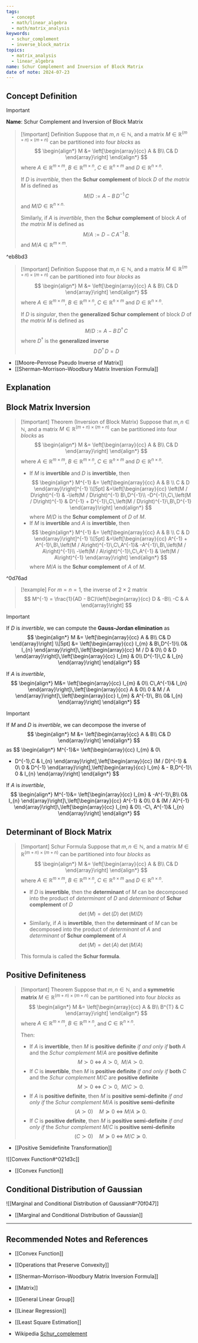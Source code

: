 ```yaml
---
tags:
  - concept
  - math/linear_algebra
  - math/matrix_analysis
keywords:
  - schur_complement
  - inverse_block_matrix
topics:
  - matrix_analysis
  - linear_algebra
name: Schur Complement and Inversion of Block Matrix
date of note: 2024-07-23
---
```


## Concept Definition

>[!important]
>**Name**: Schur Complement and Inversion of Block Matrix

>[!important] Definition
>Suppose that $m, n \in \mathbb{N}$, and a matrix $M \in \mathbb{R}^{(m+n) \times (m+n)}$ can be partitioned into four *blocks* as
>$$
>\begin{align*}
> M &= \left[\begin{array}{cc}
> A & B\\
> C& D
>\end{array}\right] 
>\end{align*}
>$$
>where $A \in \mathbb{R}^{m\times m}$, $B\in \mathbb{R}^{m\times n}$, $C \in \mathbb{R}^{n\times m}$ and $D \in \mathbb{R}^{n\times n}.$
>
>If $D$ is *invertible*, then the **Schur complement** of block $D$ of *the matrix* $M$ is defined as 
>$$
> M / D := A - B\,D^{-1}\,C
>$$
>and $M / D \in \mathbb{R}^{n\times n.}$
>
>Similarly, if $A$ is *invertible*, then the **Schur complement** of block $A$ of *the matrix* $M$ is defined as 
>$$
> M / A := D - C\,A^{-1}\,B .
>$$
>and $M / A \in \mathbb{R}^{m \times m}.$

^eb8bd3


>[!important] Definition
>Suppose that $m, n \in \mathbb{N}$, and a matrix $M \in \mathbb{R}^{(m+n) \times (m+n)}$ can be partitioned into four *blocks* as
>$$
>\begin{align*}
> M &= \left[\begin{array}{cc}
> A & B\\
> C& D
>\end{array}\right] 
>\end{align*}
>$$
>where $A \in \mathbb{R}^{m\times m}$, $B\in \mathbb{R}^{m\times n}$, $C \in \mathbb{R}^{n\times m}$ and $D \in \mathbb{R}^{n\times n}.$
>
>If $D$ is *singular*, then the **generalized Schur complement** of block $D$ of *the matrix* $M$ is defined as 
>$$
> M / D := A - B\,D^{\dagger}\,C
>$$
>where  $D^{\dagger}$ is the **generalized inverse** $$D\,D^{\dagger}\,D = D$$

- [[Moore–Penrose Pseudo Inverse of Matrix]]
- [[Sherman–Morrison–Woodbury Matrix Inversion Formula]]

## Explanation


## Block Matrix Inversion

>[!important] Theorem (Inversion of Block Matrix)
>Suppose that $m, n \in \mathbb{N}$, and a matrix $M \in \mathbb{R}^{(m+n) \times (m+n)}$ can be partitioned into four *blocks* as
>$$
>\begin{align*}
> M &= \left[\begin{array}{cc}
> A & B\\
> C& D
>\end{array}\right] 
>\end{align*}
>$$
>where $A \in \mathbb{R}^{m\times m}$, $B\in \mathbb{R}^{m\times n}$, $C \in \mathbb{R}^{n\times m}$ and $D \in \mathbb{R}^{n\times n}.$
>
>- If $M$ is **invertible** and $D$ is **invertible**, then 
>$$
>\begin{align*}
> M^{-1} &= \left[\begin{array}{cc}
>A & B \\
>C & D
>\end{array}\right]^{-1} \\[5pt]
>&=\left[\begin{array}{cc}
> \left(M / D\right)^{-1} & -\left(M / D\right)^{-1} B\,D^{-1}\\
>-D^{-1}\,C\,\left(M / D\right)^{-1}  & D^{-1} + D^{-1}\,C\,\left(M / D\right)^{-1}\,B\,D^{-1}
>\end{array}\right]
>\end{align*}
>$$
>where $M / D$ is the **Schur complement** of $D$ of $M$.
>- If $M$ is **invertible** and $A$ is **invertible**, then 
>$$
>\begin{align*}
> M^{-1} &= \left[\begin{array}{cc}
>A & B \\
>C & D
>\end{array}\right]^{-1} \\[5pt]
>&=\left[\begin{array}{cc}
> A^{-1} + A^{-1}\,B\,\left(M / A\right)^{-1}\,C\,A^{-1}& -A^{-1}\,B\,\left(M / A\right)^{-1}\\
> -\left(M / A\right)^{-1}\,C\,A^{-1} & \left(M / A\right)^{-1}
>\end{array}\right]
>\end{align*}
>$$
>where $M / A$ is the **Schur complement** of $A$ of $M$.

^0d76ad

>[!example]
>For $m=n=1$, the inverse of $2\times 2$ matrix
>$$
>M^{-1} = \frac{1}{AD - BC}\left[\begin{array}{cc}
> D & -B\\
> -C & A
>\end{array}\right] 
>$$ 

>[!important]
>If $D$ is *invertible*,  we can compute the **Gauss-Jordan elimination** as
>$$
>\begin{align*}
>M &= \left[\begin{array}{cc}
> A & B\\
> C& D
>\end{array}\right] \\[5pt]
>&= \left[\begin{array}{cc}
>  I_{m}  & B\,D^{-1}\\
> 0& I_{n}
>\end{array}\right]\,\left[\begin{array}{cc}
> M / D & 0\\
> 0 & D
>\end{array}\right]\,\left[\begin{array}{cc}
> I_{m} & 0\\
>D^{-1}\,C & I_{n}
>\end{array}\right]
>\end{align*}
>$$
>
>If  $A$ is *invertible*,  
>$$
>\begin{align*}
>M&= \left[\begin{array}{cc}
>  I_{m}  & 0\\
> C\,A^{-1}& I_{n}
>\end{array}\right]\,\left[\begin{array}{cc}
> A & 0\\
> 0 & M / A
>\end{array}\right]\,\left[\begin{array}{cc}
> I_{m} & A^{-1}\, B\\
> 0& I_{n}
>\end{array}\right]
>\end{align*}
>$$

>[!important]
>If $M$ and $D$ is *invertible*,  we can decompose the inverse of 
>$$
>\begin{align*}
>M &= \left[\begin{array}{cc}
> A & B\\
> C& D
>\end{array}\right] 
>\end{align*}
>$$
>as
>$$
>\begin{align*}
>M^{-1}&= \left[\begin{array}{cc}
>  I_{m}  & 0\\
> - D^{-1}\,C  & I_{n}
>\end{array}\right]\,\left[\begin{array}{cc}
> (M / D)^{-1} & 0\\
> 0 & D^{-1}
>\end{array}\right]\,\left[\begin{array}{cc}
> I_{m} & - B\,D^{-1}\\
>0 & I_{n}
>\end{array}\right]
>\end{align*}
>$$
>
>If $A$ is *invertible*, 
>$$
>\begin{align*}
>M^{-1}&= \left[\begin{array}{cc}
>   I_{m}  & -A^{-1}\,B\\
>0& I_{n}
>\end{array}\right]\,\left[\begin{array}{cc}
> A^{-1} & 0\\
> 0 & (M / A)^{-1}
>\end{array}\right]\,\left[\begin{array}{cc}
> I_{m} & 0\\
> -C\, A^{-1}& I_{n}
>\end{array}\right]
>\end{align*}
>$$

## Determinant of Block Matrix

>[!important] Schur Formula
>Suppose that $m, n \in \mathbb{N}$, and a matrix $M \in \mathbb{R}^{(m+n) \times (m+n)}$ can be partitioned into four *blocks* as
>$$
>\begin{align*}
> M &= \left[\begin{array}{cc}
> A & B\\
> C& D
>\end{array}\right] 
>\end{align*}
>$$
>where $A \in \mathbb{R}^{m\times m}$, $B\in \mathbb{R}^{m\times n}$, $C \in \mathbb{R}^{n\times m}$ and $D \in \mathbb{R}^{n\times n}.$
>
>- If $D$ is **invertible**, then the **determinant** of $M$ can be decomposed into the product of *determinant* of $D$ and *determinant* of **Schur complement** of $D$ $$\det(M) = \det(D) \;\det\left(M / D\right)$$
>- Similarly, if $A$ is **invertible**, then the **determinant** of $M$ can be decomposed into the product of *determinant* of $A$ and *determinant* of **Schur complement** of $A$ $$\det(M) = \det(A) \;\det\left(M / A\right)$$
>  
>This formula is called the **Schur formula**.  



## Positive Definiteness

>[!important] Theorem
>Suppose that $m, n \in \mathbb{N}$, and a **symmetric matrix** $M \in \mathbb{R}^{(m+n) \times (m+n)}$ can be partitioned into four *blocks* as
>$$
>\begin{align*}
> M &= \left[\begin{array}{cc}
> A & B\\
> B^{T} & C
>\end{array}\right] 
>\end{align*}
>$$
>where $A \in \mathbb{R}^{m\times m}$, $B\in \mathbb{R}^{m\times n}$, and $C \in \mathbb{R}^{n\times n}.$
>
>Then: 
>- If $A$ is **invertible**,  then $M$ is **positive definite** *if and only if* **both** $A$ and the *Schur complement* $M / A$ are **positive definite** $$M \succ 0 \;\iff \; A \succ 0, \;\; M / A \succ 0.$$ 
>- If $C$ is **invertible**, then $M$ is **positive definite** *if and only if* **both** $C$ and the *Schur complement* $M / C$ are **positive definite** $$M \succ 0 \;\iff \; C \succ 0, \;\; M / C \succ 0.$$ 
>- If $A$ is **positive definite**, then $M$ is **positive semi-definite** *if and only if*  the *Schur complement* $M / A$ is **positive semi-definite** $$(A \succ 0) \quad   M \succeq 0 \;\iff \;  M / A \succeq 0.$$ 
>- If $C$ is **positive definite**, then $M$ is **positive semi-definite** *if and only if*  the *Schur complement* $M / C$ is **positive semi-definite** $$(C \succ 0) \quad   M \succeq 0 \;\iff \;  M / C \succeq 0.$$ 

- [[Positive Semidefinite Transformation]]

![[Convex Function#^021d3c]]

- [[Convex Function]]


## Conditional Distribution of Gaussian

![[Marginal and Conditional Distribution of Gaussian#^70f047]]

- [[Marginal and Conditional Distribution of Gaussian]]




-----------
##  Recommended Notes and References


- [[Convex Function]]
- [[Operations that Preserve Convexity]]
- [[Sherman–Morrison–Woodbury Matrix Inversion Formula]]
- [[Matrix]]
- [[General Linear Group]]

- [[Linear Regression]]
- [[Least Square Estimation]]


- Wikipedia [Schur_complement](https://en.wikipedia.org/wiki/Schur_complement)